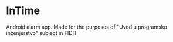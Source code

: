 # InTime
Android alarm app.
 Made for the purposes of "Uvod u programsko inženjerstvo" subject in FIDIT 
